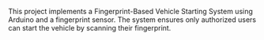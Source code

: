 This project implements a Fingerprint-Based Vehicle Starting System using Arduino and a fingerprint sensor. The system ensures only authorized users can start the vehicle by scanning their fingerprint.
